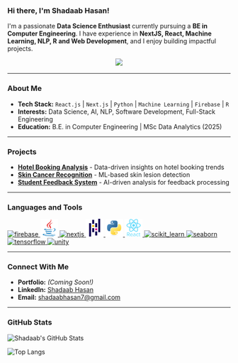 ### Hi there, I'm Shadaab Hasan! 

I'm a passionate **Data Science Enthusiast** currently pursuing a **BE in Computer Engineering**. I have experience in **NextJS, React, Machine Learning, NLP, R and Web Development**, and I enjoy building impactful projects.

<p align="center">
<img src="https://github.com/user-attachments/assets/e97df293-4422-49ed-ad93-7c38e7cb0522" width="750">
</p>

---

### About Me
- **Tech Stack:** `React.js` | `Next.js` | `Python` | `Machine Learning` | `Firebase` | `R`
- **Interests:** Data Science, AI, NLP, Software Development, Full-Stack Engineering
- **Education:** B.E. in Computer Engineering | MSc Data Analytics (2025)

---

### Projects
- **[Hotel Booking Analysis]([https://github.com/your-repo](https://github.com/ShadaabHasan/Big-data-hotel-booking-analysis))** - Data-driven insights on hotel booking trends 
- **[Skin Cancer Recognition]([https://github.com/your-repo](https://github.com/ShadaabHasan/Skin-cancer-recognition-system))** - ML-based skin lesion detection
- **[Student Feedback System]([https://github.com/your-repo](https://github.com/ShadaabHasan/student-review-system))** - AI-driven analysis for feedback processing

---

### Languages and Tools
<p align="left"> <a href="https://firebase.google.com/" target="_blank" rel="noreferrer"> <img src="https://www.vectorlogo.zone/logos/firebase/firebase-icon.svg" alt="firebase" width="40" height="40"/> </a> <a href="https://www.java.com" target="_blank" rel="noreferrer"> <img src="https://raw.githubusercontent.com/devicons/devicon/master/icons/java/java-original.svg" alt="java" width="40" height="40"/> </a> <a href="https://nextjs.org/" target="_blank" rel="noreferrer"> <img src="https://cdn.worldvectorlogo.com/logos/nextjs-2.svg" alt="nextjs" width="40" height="40"/> </a> <a href="https://pandas.pydata.org/" target="_blank" rel="noreferrer"> <img src="https://raw.githubusercontent.com/devicons/devicon/2ae2a900d2f041da66e950e4d48052658d850630/icons/pandas/pandas-original.svg" alt="pandas" width="40" height="40"/> </a> <a href="https://www.python.org" target="_blank" rel="noreferrer"> <img src="https://raw.githubusercontent.com/devicons/devicon/master/icons/python/python-original.svg" alt="python" width="40" height="40"/> </a> <a href="https://reactjs.org/" target="_blank" rel="noreferrer"> <img src="https://raw.githubusercontent.com/devicons/devicon/master/icons/react/react-original-wordmark.svg" alt="react" width="40" height="40"/> </a> <a href="https://scikit-learn.org/" target="_blank" rel="noreferrer"> <img src="https://upload.wikimedia.org/wikipedia/commons/0/05/Scikit_learn_logo_small.svg" alt="scikit_learn" width="40" height="40"/> </a> <a href="https://seaborn.pydata.org/" target="_blank" rel="noreferrer"> <img src="https://seaborn.pydata.org/_images/logo-mark-lightbg.svg" alt="seaborn" width="40" height="40"/> </a> <a href="https://www.tensorflow.org" target="_blank" rel="noreferrer"> <img src="https://www.vectorlogo.zone/logos/tensorflow/tensorflow-icon.svg" alt="tensorflow" width="40" height="40"/> </a> <a href="https://unity.com/" target="_blank" rel="noreferrer"> <img src="https://www.vectorlogo.zone/logos/unity3d/unity3d-icon.svg" alt="unity" width="40" height="40"/> </a> </p>

 
---

### Connect With Me
- **Portfolio:** *(Coming Soon!)*
- **LinkedIn:** [Shadaab Hasan](https://www.linkedin.com/in/shadaab-hasan-4a9b92271/)
- **Email:** [shadaabhasan7@gmail.com](mailto:shadaabhasan7@gmail.com)

---

### GitHub Stats
![Shadaab's GitHub Stats](https://github-readme-stats.vercel.app/api?username=shadaabhasan&show_icons=true&theme=radical)

![Top Langs](https://github-readme-stats.vercel.app/api/top-langs/?username=shadaabhasan&layout=compact&theme=radical)



